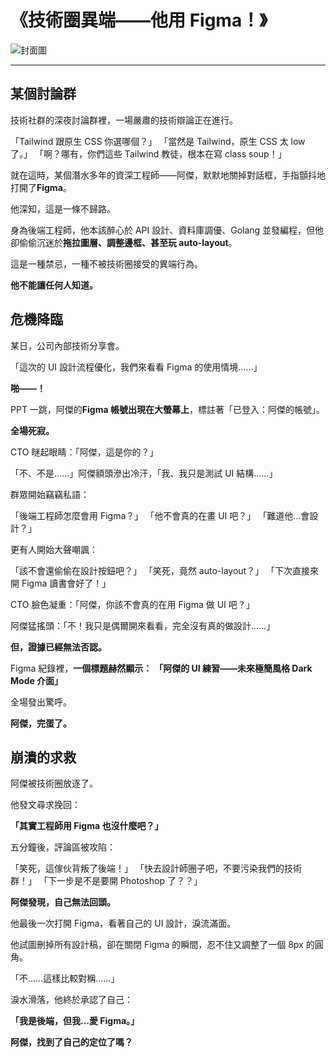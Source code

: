 # 《技術圈異端——他用 Figma！》

![封面圖](/images/f001.webp)

---

## 某個討論群

技術社群的深夜討論群裡，一場嚴肅的技術辯論正在進行。

「Tailwind 跟原生 CSS 你選哪個？」
「當然是 Tailwind，原生 CSS 太 low 了。」
「啊？哪有，你們這些 Tailwind 教徒，根本在寫 class soup！」

就在這時，某個潛水多年的資深工程師——阿傑，默默地關掉對話框，手指顫抖地打開了**Figma**。

他深知，這是一條不歸路。

身為後端工程師，他本該醉心於 API 設計、資料庫調優、Golang 並發編程，但他卻偷偷沉迷於**拖拉圖層、調整邊框、甚至玩 auto-layout**。

這是一種禁忌，一種不被技術圈接受的異端行為。

**他不能讓任何人知道。**

## 危機降臨

某日，公司內部技術分享會。

「這次的 UI 設計流程優化，我們來看看 Figma 的使用情境……」

**啪——！**

PPT 一跳，阿傑的**Figma 帳號出現在大螢幕上**，標註著「已登入：阿傑的帳號」。

**全場死寂。**

CTO 瞇起眼睛：「阿傑，這是你的？」

「不、不是……」阿傑額頭滲出冷汗，「我、我只是測試 UI 結構……」

群眾開始竊竊私語：

「後端工程師怎麼會用 Figma？」
「他不會真的在畫 UI 吧？」
「難道他…會設計？」

更有人開始大聲嘲諷：

「該不會還偷偷在設計按鈕吧？」
「笑死，竟然 auto-layout？」
「下次直接來開 Figma 讀書會好了！」

CTO 臉色凝重：「阿傑，你該不會真的在用 Figma 做 UI 吧？」

阿傑猛搖頭：「不！我只是偶爾開來看看，完全沒有真的做設計……」

**但，證據已經無法否認。**

Figma 紀錄裡，**一個標題赫然顯示：**
**「阿傑的 UI 練習——未來極簡風格 Dark Mode 介面」**

全場發出驚呼。

**阿傑，完蛋了。**

## 崩潰的求救

阿傑被技術圈放逐了。

他發文尋求挽回：

**「其實工程師用 Figma 也沒什麼吧？」**

五分鐘後，評論區被攻陷：

「笑死，這傢伙背叛了後端！」
「快去設計師圈子吧，不要污染我們的技術群！」
「下一步是不是要開 Photoshop 了？？」

**阿傑發現，自己無法回頭。**

他最後一次打開 Figma，看著自己的 UI 設計，淚流滿面。

他試圖刪掉所有設計稿，卻在關閉 Figma 的瞬間，忍不住又調整了一個 8px 的圓角。

「不……這樣比較對稱……」

淚水滑落，他終於承認了自己：

**「我是後端，但我…愛 Figma。」**

**阿傑，找到了自己的定位了嗎？**
